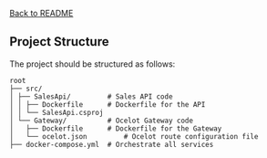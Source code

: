 [Back to README](./README.md)

## Project Structure

The project should be structured as follows:

```
root
├── src/
│ ├── SalesApi/ 		# Sales API code
│ │ ├── Dockerfile 		# Dockerfile for the API
│ │ └── SalesApi.csproj
│ └── Gateway/ 			# Ocelot Gateway code
│   ├── Dockerfile 		# Dockerfile for the Gateway
│   └── ocelot.json 		# Ocelot route configuration file
├── docker-compose.yml 	# Orchestrate all services
```